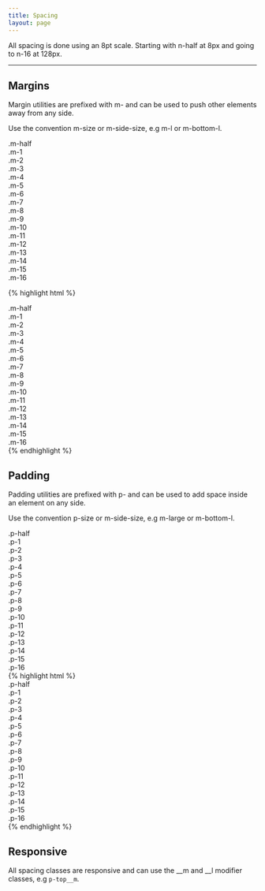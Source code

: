 ```yaml
---
title: Spacing
layout: page
---
```


<p class="t-l">All spacing is done using an 8pt scale. Starting with n-half at 8px and going to n-16 at 128px.</p>

<hr />

## Margins
<p class="t-l">Margin utilities are prefixed with m- and can be used to push other elements away from any side.</p>

<p>Use the convention m-size or m-side-size, e.g m-l or m-bottom-l.</p>

<div class="p-1 bg-c-g300 m-bottom-half">.m-half</div>
<div class="p-1 bg-c-g300 m-bottom-1">.m-1</div>
<div class="p-1 bg-c-g300 m-bottom-2">.m-2</div>
<div class="p-1 bg-c-g300 m-bottom-3">.m-3</div>
<div class="p-1 bg-c-g300 m-bottom-4">.m-4</div>
<div class="p-1 bg-c-g300 m-bottom-5">.m-5</div>
<div class="p-1 bg-c-g300 m-bottom-6">.m-6</div>
<div class="p-1 bg-c-g300 m-bottom-7">.m-7</div>
<div class="p-1 bg-c-g300 m-bottom-8">.m-8</div>
<div class="p-1 bg-c-g300 m-bottom-9">.m-9</div>
<div class="p-1 bg-c-g300 m-bottom-10">.m-10</div>
<div class="p-1 bg-c-g300 m-bottom-11">.m-11</div>
<div class="p-1 bg-c-g300 m-bottom-12">.m-12</div>
<div class="p-1 bg-c-g300 m-bottom-13">.m-13</div>
<div class="p-1 bg-c-g300 m-bottom-14">.m-14</div>
<div class="p-1 bg-c-g300 m-bottom-15">.m-15</div>
<div class="p-1 bg-c-g300 m-bottom-16">.m-16</div>

{% highlight html %}
<div class="m-half">.m-half</div>
<div class="m-1">.m-1</div>
<div class="m-2">.m-2</div>
<div class="m-3">.m-3</div>
<div class="m-4">.m-4</div>
<div class="m-5">.m-5</div>
<div class="m-6">.m-6</div>
<div class="m-7">.m-7</div>
<div class="m-8">.m-8</div>
<div class="m-9">.m-9</div>
<div class="m-10">.m-10</div>
<div class="m-11">.m-11</div>
<div class="m-12">.m-12</div>
<div class="m-13">.m-13</div>
<div class="m-14">.m-14</div>
<div class="m-15">.m-15</div>
<div class="m-16">.m-16</div>
{% endhighlight %}

## Padding
<p class="t-l">Padding utilities are prefixed with p- and can be used to add space inside an element on any side.</p>

<p>Use the convention p-size or m-side-size, e.g m-large or m-bottom-l.</p>
<div class="m-bottom-1 bg-c-g300 p-half">.p-half</div>
<div class="m-bottom-1 bg-c-g300 p-1">.p-1</div>
<div class="m-bottom-1 bg-c-g300 p-2">.p-2</div>
<div class="m-bottom-1 bg-c-g300 p-3">.p-3</div>
<div class="m-bottom-1 bg-c-g300 p-4">.p-4</div>
<div class="m-bottom-1 bg-c-g300 p-5">.p-5</div>
<div class="m-bottom-1 bg-c-g300 p-6">.p-6</div>
<div class="m-bottom-1 bg-c-g300 p-7">.p-7</div>
<div class="m-bottom-1 bg-c-g300 p-8">.p-8</div>
<div class="m-bottom-1 bg-c-g300 p-9">.p-9</div>
<div class="m-bottom-1 bg-c-g300 p-10">.p-10</div>
<div class="m-bottom-1 bg-c-g300 p-11">.p-11</div>
<div class="m-bottom-1 bg-c-g300 p-12">.p-12</div>
<div class="m-bottom-1 bg-c-g300 p-13">.p-13</div>
<div class="m-bottom-1 bg-c-g300 p-14">.p-14</div>
<div class="m-bottom-1 bg-c-g300 p-15">.p-15</div>
<div class="m-bottom-1 bg-c-g300 p-16">.p-16</div>
{% highlight html %}
<div class="p-half">.p-half</div>
<div class="p-1">.p-1</div>
<div class="p-2">.p-2</div>
<div class="p-3">.p-3</div>
<div class="p-4">.p-4</div>
<div class="p-5">.p-5</div>
<div class="p-6">.p-6</div>
<div class="p-7">.p-7</div>
<div class="p-8">.p-8</div>
<div class="p-9">.p-9</div>
<div class="p-10">.p-10</div>
<div class="p-11">.p-11</div>
<div class="p-12">.p-12</div>
<div class="p-13">.p-13</div>
<div class="p-14">.p-14</div>
<div class="p-15">.p-15</div>
<div class="p-16">.p-16</div>
{% endhighlight %}

## Responsive

All spacing classes are responsive and can use the __m and __l modifier classes, e.g `p-top__m`.
